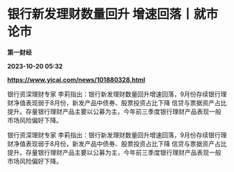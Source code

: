 # 银行新发理财数量回升 增速回落丨就市论市
**第一财经**

**2023-10-20 05:32**

**https://www.yicai.com/news/101880328.html**

银行资深理财专家 李莉指出：银行新发理财数量回升增速回落，9月份存续银行理财净值表现弱于8月份，新发产品中债券、股票投资占比下降 信贷与票据资产占比提升。存量银行理财产品主要以公募为主，今年前三季度银行理财产品表现一般 市场风险偏好下降。

银行资深理财专家 李莉指出：银行新发理财数量回升增速回落，9月份存续银行理财净值表现弱于8月份，新发产品中债券、股票投资占比下降 信贷与票据资产占比提升。存量银行理财产品主要以公募为主，今年前三季度银行理财产品表现一般 市场风险偏好下降。
